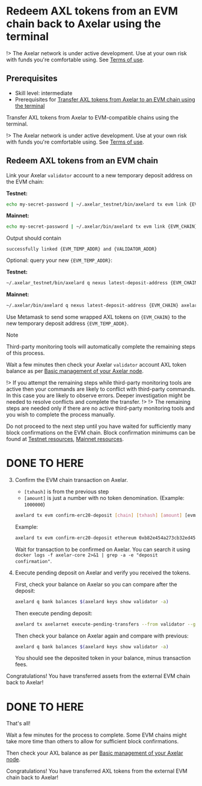 # Redeem AXL tokens from an EVM chain back to Axelar using the terminal

!> The Axelar network is under active development.  Use at your own risk with funds you're comfortable using.  See [Terms of use](/terms-of-use).

## Prerequisites

- Skill level: intermediate
- Prerequisites for [Transfer AXL tokens from Axelar to an EVM chain using the terminal](/tutorials/axl-to-evm)

Transfer AXL tokens from Axelar to EVM-compatible chains using the terminal.

!> The Axelar network is under active development.  Use at your own risk with funds you're comfortable using.  See [Terms of use](/terms-of-use).

## Redeem AXL tokens from an EVM chain

Link your Axelar `validator` account to a new temporary deposit address on the EVM chain:

**Testnet:**
```bash
echo my-secret-password | ~/.axelar_testnet/bin/axelard tx evm link {EVM_CHAIN} axelarnet {VALIDATOR_ADDR} uaxl --from validator --gas auto --gas-adjustment 1.5 --chain-id axelar-testnet-lisbon-2 --home ~/.axelar_testnet/.core
```

**Mainnet:**
```bash
echo my-secret-password | ~/.axelar/bin/axelard tx evm link {EVM_CHAIN} axelarnet {VALIDATOR_ADDR} uaxl --from validator --gas auto --gas-adjustment 1.5 --chain-id axelar-dojo-1 --home ~/.axelar/.core
```

Output should contain

```
successfully linked {EVM_TEMP_ADDR} and {VALIDATOR_ADDR}
```

Optional: query your new `{EVM_TEMP_ADDR}`:

**Testnet:**
```bash
~/.axelar_testnet/bin/axelard q nexus latest-deposit-address {EVM_CHAIN} axelarnet {VALIDATOR_ADDR}
```

**Mainnet:**
```bash
~/.axelar/bin/axelard q nexus latest-deposit-address {EVM_CHAIN} axelarnet {VALIDATOR_ADDR}
```

Use Metamask to send some wrapped AXL tokens on `{EVM_CHAIN}` to the new temporary deposit address `{EVM_TEMP_ADDR}`.

> [!NOTE]
> Third-party monitoring tools will automatically complete the remaining steps of this process.
>
> Wait a few minutes then check your Axelar `validator` account AXL token balance as per [Basic management of your Axelar node](/setup/basic.md).

!> If you attempt the remaining steps while third-party monitoring tools are active then your commands are likely to conflict with third-party commands.  In this case you are likely to observe errors.  Deeper investigation might be needed to resolve conflicts and complete the transfer.
!>
!> The remaining steps are needed only if there are no active third-party monitoring tools and you wish to complete the process manually.

Do not proceed to the next step until you have waited for sufficiently many block confirmations on the EVM chain.  Block confirmation minimums can be found at [Testnet resources](https://docs.axelar.dev/#/resources/testnet-releases), [Mainnet resources](https://docs.axelar.dev/#/resources/mainnet-releases).

# DONE TO HERE

3. Confirm the EVM chain transaction on Axelar.
    * `[txhash]` is from the previous step
    * `[amount]` is just a number with no token denomination.  (Example: `1000000`)

    ```bash
    axelard tx evm confirm-erc20-deposit [chain] [txhash] [amount] [evm deposit address] --from validator
    ```

    Example:

    ```bash
    axelard tx evm confirm-erc20-deposit ethereum 0xb82e454a273cb32ed45a435767982293c12bf099ba419badc0a728e731f5825e 1000000 0x5CFEcE3b659e657E02e31d864ef0adE028a42a8E --from validator
    ```

    Wait for transaction to be confirmed on Axelar.
    You can search it using `docker logs -f axelar-core 2>&1 | grep -a -e "deposit confirmation"`.

4. Execute pending deposit on Axelar and verify you received the tokens.

    First, check your balance on Axelar so you can compare after the deposit:

    ```bash
    axelard q bank balances $(axelard keys show validator -a)
    ```

    Then execute pending deposit:

    ```bash
    axelard tx axelarnet execute-pending-transfers --from validator --gas auto --gas-adjustment 1.2
    ```

    Then check your balance on Axelar again and compare with previous:

    ```bash
    axelard q bank balances $(axelard keys show validator -a)
    ```

    You should see the deposited token in your balance, minus transaction fees.

Congratulations!  You have transferred assets from the external EVM chain back to Axelar!



# DONE TO HERE

That's all!

Wait a few minutes for the process to complete.  Some EVM chains might take more time than others to allow for sufficient block confirmations.

Then check your AXL balance as per [Basic management of your Axelar node](/setup/basic.md).

Congratulations!  You have transferred AXL tokens from the external EVM chain back to Axelar!

